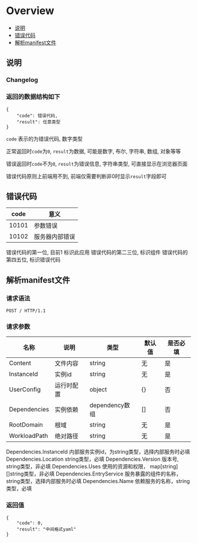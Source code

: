 # Overview

- [说明](#说明)
- [错误代码](#错误代码)
- [解析manifest文件](#解析manifest文件)

<a name="说明"></a>

## 说明

### Changelog

### 返回的数据结构如下
```
{
    "code": 错误代码,
    "result": 任意类型
}
```

`code` 表示的为错误代码, 数字类型

正常返回时`code`为`0`, `result`为数据, 可能是数字, 布尔, 字符串, 数组, 对象等等

错误返回时`code`不为`0`, `result`为错误信息, 字符串类型, 可直接显示在浏览器页面

错误代码原则上前端用不到, 前端仅需要判断非0时显示`result`字段即可


<a name="错误代码"></a>
## 错误代码

|  code     |意义  | 
|  ----   |----  |
| 10101   | 参数错误 |
| 10102   | 服务器内部错误 |

错误代码的第一位, 目前1 标识此应用
错误代码的第二三位, 标识组件
错误代码的第四五位, 标识错误代码

<a name="解析manifest文件"></a>
## 解析manifest文件


### 请求语法
```
POST / HTTP/1.1
```

### 请求参数
|名称|说明|类型|默认值|是否必填|
|---|---|---|---|---|
|Content|文件内容|string|无|是|
|InstanceId|实例id|string|无|是|
|UserConfig|运行时配置|object|{}|否|
|Dependencies|实例依赖|dependency数组|[]|否|
|RootDomain|根域|string|无|是|
|WorkloadPath|绝对路径|string|无|是|

Dependencies.InstanceId 内部服务实例id，为string类型，选择内部服务时必填
Dependencies.Location string类型，必填
Dependencies.Version 版本号, string类型，非必填
Dependencies.Uses  使用的资源和权限， map[string] []string类型，非必填
Dependencies.EntryService 服务暴露的组件的名称，string类型，选择内部服务时必填
Dependencies.Name 依赖服务的名称，string类型，必填

### 返回值
```
{
    "code": 0,
    "result": "中间格式yaml"
}
```